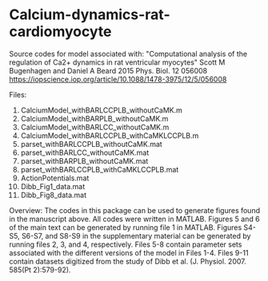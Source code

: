 # Calcium-dynamics-rat-cardiomyocyte

Source codes for model associated with:
"Computational analysis of the regulation of Ca2+ dynamics in rat ventricular myocytes"
Scott M Bugenhagen and Daniel A Beard 2015 Phys. Biol. 12 056008
https://iopscience.iop.org/article/10.1088/1478-3975/12/5/056008

Files:
1) CalciumModel_withBARLCCPLB_withoutCaMK.m
2) CalciumModel_withBARPLB_withoutCaMK.m
3) CalciumModel_withBARLCC_withoutCaMK.m
4) CalciumModel_withBARLCCPLB_withCaMKLCCPLB.m
5) parset_withBARLCCPLB_withoutCaMK.mat
6) parset_withBARLCC_withoutCaMK.mat
7) parset_withBARPLB_withoutCaMK.mat
8) parset_withBARLCCPLB_withCaMKLCCPLB.mat
9) ActionPotentials.mat
10) Dibb_Fig1_data.mat
11) Dibb_Fig8_data.mat

Overview:
The codes in this package can be used to generate figures found in the manuscript above.
All codes were written in MATLAB. Figures 5 and 6 of the main text can be generated by
running file 1 in MATLAB. Figures S4-S5, S6-S7, and S8-S9 in the supplementary material
can be generated by running files 2, 3, and 4, respectively. Files 5-8 contain parameter
sets associated with the different versions of the model in Files 1-4. Files 9-11 contain
datasets digitized from the study of Dibb et al. (J. Physiol. 2007. 585(Pt 2):579-92).
